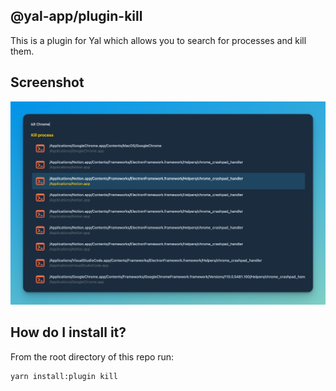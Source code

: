 ## @yal-app/plugin-kill

This is a plugin for Yal which allows you to search for processes and kill them.

## Screenshot

![kill](./resources/kill.png 'kill')

## How do I install it?

From the root directory of this repo run:

```
yarn install:plugin kill
```
